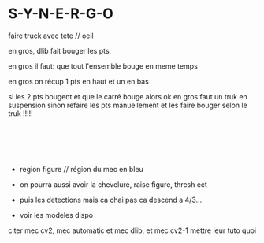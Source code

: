 # S-Y-N-E-R-G-O


faire truck avec tete // oeil

en gros, dlib fait bouger les pts, 

en gros il faut: que tout l'ensemble bouge en meme temps

en gros on récup 1 pts en haut et un en bas

si les 2 pts bougent et que le carré bouge alors ok en gros faut un truk en suspension sinon refaire les pts manuellement et les faire bouger selon le truk !!!!!


<br><br><br><br>


- region figure // région du mec en bleu

- on pourra aussi avoir la chevelure, raise figure, thresh ect

- puis les detections mais ca chai pas ca descend a 4/3...

- voir les modeles dispo










citer mec cv2, mec automatic et mec dlib, et mec cv2-1 mettre leur tuto quoi
